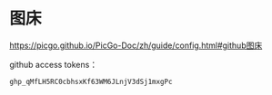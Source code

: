 # 图床
https://picgo.github.io/PicGo-Doc/zh/guide/config.html#github图床

github access tokens：
```
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
```